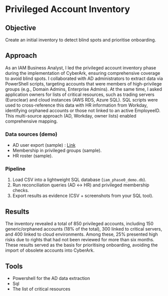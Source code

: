 # Privileged Account Inventory 

## Objective 
Create an initial inventory to detect blind spots and prioritise onboarding.

## Approach 
As an IAM Business Analyst, I led the privileged account inventory phase during the implementation of CyberArk, ensuring comprehensive coverage to avoid blind spots.
I collaborated with AD administrators to extract data via PowerShell scripts, targeting accounts that were members of high-privilege groups (e.g., Domain Admins, Enterprise Admins). At the same time, I asked application owners for lists of critical resources, such as trading servers (Euroclear) and cloud instances (AWS RDS, Azure SQL). SQL scripts were used to cross-reference this data with HR information from Workday, identifying orphaned accounts or those not linked to an active EmployeeID. This multi-source approach (AD, Workday, owner lists) enabled comprehensive mapping.

### Data sources (demo)

- AD user export (sample) : [Link](../99_Support-documents/diagrams/ad_users.csv)
- Membership in privileged groups (sample).
- HR roster (sample).

### Pipeline

1) Load CSV into a lightweight SQL database (`iam_phase0_demo.db`).  
2) Run reconciliation queries (AD ↔ HR) and privileged membership checks.  
3) Export results as evidence (CSV + screenshots from your SQL tool).



## Results
The inventory revealed a total of 850 privileged accounts, including 150 generic/orphaned accounts (18% of the total), 300 linked to critical servers, and 400 linked to cloud environments. Among these, 25% presented high risks due to rights that had not been reviewed for more than six months. These results served as the basis for prioritising onboarding, avoiding the import of obsolete accounts into CyberArk.

## Tools 
- Powershell for the AD data extraction
- Sql
- The list of critical resources
